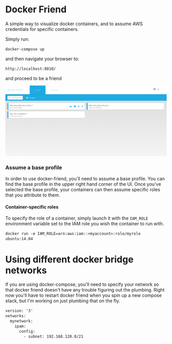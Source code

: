# Docker Friend
A simple way to visualize docker containers, and to assume AWS credentials
for specific containers.

Simply run:
```
docker-compose up
```
and then navigate your browser to:
```
http://localhost:8010/
```

and proceed to be a friend

![alt tag](static/docker-friend.png)

### Assume a base profile
In order to use docker-friend, you'll need to assume a base profile. You can
find the base profile in the upper right hand corner of the UI. Once you've
selected the base profile, your containers can then assume specific roles that
you attribute to them.

#### Container-specific roles

To specify the role of a container, simply launch it with the `IAM_ROLE`
environment variable set to the IAM role you wish the container to run with.

```shell
docker run -e IAM_ROLE=arn:aws:iam::<myaccount>:role/myrole ubuntu:14.04
```

# Using different docker bridge networks

If you are using docker-compose, you'll need to specify your network so that docker friend doesn't have any trouble figuring out the plumbing. Right now you'll have to restart docker friend when you spin up a new compose stack, but I'm working on just plumbing that on the fly.

```
version: '3'
networks:
  mynetwork:
    ipam:
      config:
        - subnet: 192.168.120.0/21

```
